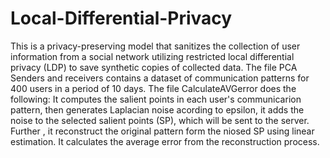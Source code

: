 # Local-Differential-Privacy
This is a privacy-preserving model that sanitizes the collection of user information from a social network utilizing restricted local differential privacy (LDP) to save synthetic copies of collected data.
The file PCA Senders and receivers contains a dataset of communication patterns for 400 users in a period of 10 days.
The file CalculateAVGerror does the following: It computes the salient points in each user's communicarion pattern, then generates Laplacian noise acording to epsilon, it adds the noise to the selected salient points (SP), which will be sent to the server. Further , it reconstruct the original pattern form the niosed SP using linear estimation. It calculates the average error from the reconstruction process.
